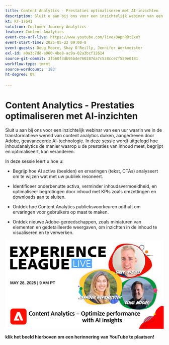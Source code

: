```yaml
---
title: Content Analytics - Prestaties optimaliseren met AI-inzichten
description: Sluit u aan bij ons voor een inzichtelijk webinar van een uur waarin we in de transformatieve wereld van content analytics duiken, aangedreven door Adobe, geavanceerde AI-technologie. In deze sessie wordt uitgelegd hoe inhoudanalytics de manier waarop u de prestaties van inhoud meet, begrijpt en optimaliseert, kan veranderen.
kt: KT-17641
solution: Customer Journey Analytics
feature: Content Analytics
event-cta-url-live: https://www.youtube.com/live/0ApnRRtZxeY
event-start-time: 2025-05-22 09:00-8
event-guests: Doug Moore, Shay O'Reilly, Jennifer Werkmeister
exl-id: a0a3c7dd-e060-4be8-ac9a-02a3bcf12614
source-git-commit: 3fb60f3db95b4e760287da7c538cce7f559e0181
workflow-type: tm+mt
source-wordcount: '183'
ht-degree: 0%

---
```


# Content Analytics - Prestaties optimaliseren met AI-inzichten

Sluit u aan bij ons voor een inzichtelijk webinar van een uur waarin we in de transformatieve wereld van content analytics duiken, aangedreven door Adobe, geavanceerde AI-technologie. In deze sessie wordt uitgelegd hoe inhoudanalytics de manier waarop u de prestaties van inhoud meet, begrijpt en optimaliseert, kan veranderen.

In deze sessie leert u hoe u:
* Begrijp hoe AI activa (beelden) en ervaringen (tekst, CTAs) analyseert om te wijzen wat met uw publiek resoneert.

* Identificeer onderbenutte activa, verminder inhoudsvermoeidheid, en optimaliseer begrotingen door inhoud met KPIs zoals omzettingen en downloads aan te sluiten.

* Ontdek hoe Content Analytics publieksvoorkeuren onthult om ervaringen voor gebruikers op maat te maken.

* Ontdek nieuwe Adobe-gereedschappen, zoals miniaturen van elementen en gedetailleerde weergaven, om inzichten in de inhoud te visualiseren en te verwerken.

[![ ExL LIVE 22 Mei 2025 ](assets/ExL-LIVE-May-28-2025-WebBanner.jpg) ](https://www.youtube.com/live/FSlE6HeCWyQ)

**klik het beeld hierboven om een herinnering van YouTube te plaatsen!**
